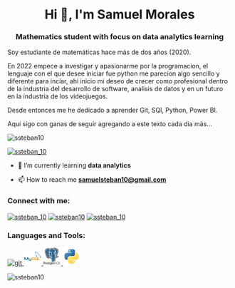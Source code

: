 <h1 align="center">Hi 👋, I'm Samuel Morales</h1>
<h3 align="center">Mathematics student with focus on data analytics learning</h3>

Soy estudiante de matemáticas hace más de dos años (2020).

En 2022 empece a investigar y apasionarme por la programacion, el lenguaje con el que desee iniciar fue python me parecion algo sencillo y diferente para inciar, ahi inicio mi deseo de crecer como profesional dentro de la industria del desarrollo de software, analisis de datos y en un futuro en la industria de los videojuegos.

Desde entonces me he dedicado a aprender Git, SQl, Python, Power BI. 

Aqui sigo con ganas de seguir agregando a este texto cada dia más...

<p align="left"> <img src="https://komarev.com/ghpvc/?username=ssteban10&label=Profile%20views&color=0e75b6&style=flat" alt="ssteban10" /> </p>

<p align="left"> <a href="https://twitter.com/ssteban_10" target="blank"><img src="https://img.shields.io/twitter/follow/ssteban_10?logo=twitter&style=for-the-badge" alt="ssteban_10" /></a> </p>

- 🌱 I’m currently learning **data analytics**

- 📫 How to reach me **samuelsteban10@gmail.com**

<h3 align="left">Connect with me:</h3>
<p align="left">
<a href="https://twitter.com/ssteban_10" target="blank"><img align="center" src="https://raw.githubusercontent.com/rahuldkjain/github-profile-readme-generator/master/src/images/icons/Social/twitter.svg" alt="ssteban_10" height="30" width="40" /></a>
<a href="https://linkedin.com/in/ssteban10" target="blank"><img align="center" src="https://raw.githubusercontent.com/rahuldkjain/github-profile-readme-generator/master/src/images/icons/Social/linked-in-alt.svg" alt="ssteban10" height="30" width="40" /></a>
<a href="https://instagram.com/ssteban_10" target="blank"><img align="center" src="https://raw.githubusercontent.com/rahuldkjain/github-profile-readme-generator/master/src/images/icons/Social/instagram.svg" alt="ssteban_10" height="30" width="40" /></a>
</p>

<h3 align="left">Languages and Tools:</h3>
<p align="left"> <a href="https://git-scm.com/" target="_blank" rel="noreferrer"> <img src="https://www.vectorlogo.zone/logos/git-scm/git-scm-icon.svg" alt="git" width="40" height="40"/> </a> <a href="https://www.mysql.com/" target="_blank" rel="noreferrer"> <img src="https://raw.githubusercontent.com/devicons/devicon/master/icons/mysql/mysql-original-wordmark.svg" alt="mysql" width="40" height="40"/> </a> <a href="https://www.postgresql.org" target="_blank" rel="noreferrer"> <img src="https://raw.githubusercontent.com/devicons/devicon/master/icons/postgresql/postgresql-original-wordmark.svg" alt="postgresql" width="40" height="40"/> </a> <a href="https://www.python.org" target="_blank" rel="noreferrer"> <img src="https://raw.githubusercontent.com/devicons/devicon/master/icons/python/python-original.svg" alt="python" width="40" height="40"/> </a> </p>

<p><img align="center" src="https://github-readme-streak-stats.herokuapp.com/?user=ssteban10&" alt="ssteban10" /></p>
